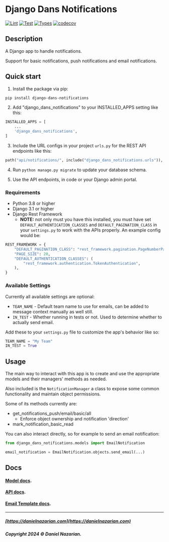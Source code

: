 # Django Dans Notifications

[![Lint](https://github.com/dan1229/django_dans_notifications/actions/workflows/python-lint.yml/badge.svg)](https://github.com/dan1229/django_dans_notifications/actions/workflows/python-lint.yml)
[![Test](https://github.com/dan1229/django_dans_notifications/actions/workflows/python-test.yml/badge.svg)](https://github.com/dan1229/django_dans_notifications/actions/workflows/python-test.yml)
[![Types](https://github.com/dan1229/django_dans_notifications/actions/workflows/python-types.yml/badge.svg)](https://github.com/dan1229/django_dans_notifications/actions/workflows/python-types.yml)
[![codecov](https://codecov.io/gh/dan1229/django_dans_notifications/branch/main/graph/badge.svg?token=TL09HDQWBJ)](https://codecov.io/gh/dan1229/django_dans_notifications)

## Description

A Django app to handle notifications.

Support for basic notifications, push notifications and email notifications.

## Quick start

1. Install the package via pip:

```bash
pip install django-dans-notifications
```

2. Add "django_dans_notifications" to your INSTALLED_APPS setting like this:

```python
INSTALLED_APPS = [
	...
	'django_dans_notifications',
]
```

3. Include the URL configs in your project `urls.py` for the REST API endpoints like this:

```python
path("api/notifications/", include("django_dans_notifications.urls")),
```

4. Run `python manage.py migrate` to update your database schema.

5. Use the API endpoints, in code or your Django admin portal.

### Requirements

- Python 3.8 or higher
- Django 3.1 or higher
- Django Rest Framework
  - **NOTE:** not only must you have this installed, you must have set `DEFAULT_AUTHENTICATION_CLASSES` and `DEFAULT_PAGINATION_CLASS` in your `settings.py` to work with the APIs properly. An example config would be:

```python
REST_FRAMEWORK = {
    "DEFAULT_PAGINATION_CLASS": "rest_framework.pagination.PageNumberPagination",
    "PAGE_SIZE": 20,
    "DEFAULT_AUTHENTICATION_CLASSES": (
        "rest_framework.authentication.TokenAuthentication",
    ),
}
```


### Available Settings

Currently all available settings are optional:

- `TEAM_NAME` - Default team name to use for emails, can be added to message context manually as well still.
- `IN_TEST` - Whether running in tests or not. Used to determine whether to actually send email.

Add these to your `settings.py` file to customize the app's behavior like so:

```python
TEAM_NAME = "My Team"
IN_TEST = True
```


## Usage

The main way to interact with this app is to create and use the appropriate models and their managers' methods as needed.

Also included is the `NotificationManager` a class to expose some common functionality and maintain object permissions.

Some of its methods currently are:

- get_notifications_push/email/basic/all
    - Enforce object ownership and notification 'direction'
- mark_notification_basic_read

You can also interact directly, so for example to send an email notification:

```python
from django_dans_notifications.models import EmailNotification

email_notification = EmailNotification.objects.send_email(...)
```

## Docs

#### [Model docs](https://github.com/dan1229/django_dans_notifications/tree/main/docs/models.md).

#### [API docs](https://github.com/dan1229/django_dans_notifications/tree/main/docs/apis.md).

#### [Email Template docs](https://github.com/dan1229/django_dans_notifications/tree/main/docs/email-templates.md).

-------------------------------------------------------

##### [https://danielnazarian.com](https://danielnazarian.com)

##### Copyright 2024 © Daniel Nazarian.

